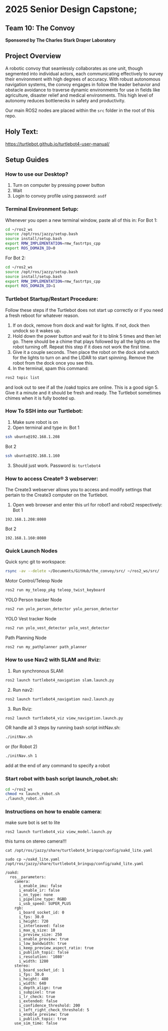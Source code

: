 # 2025 Senior Design Capstone; 
## Team 10: The Convoy
**Sponsored by The Charles Stark Draper Laboratory**

## Project Overview
A robotic convoy that seamlessly collaborates as one unit, though segmented into individual actors, each communicating effectively to survey their environment with high degrees of accuracy.
With robust autonomous navigation systems, the convoy engages in follow the leader behavior and obstacle avoidance to traverse dynamic environments for use in fields like agriculture, disaster relief and medical environments.
This high level of autonomy reduces bottlenecks in safety and productivity.

Our main ROS2 nodes are placed within the ```src``` folder in the root of this repo.

## Holy Text:
https://turtlebot.github.io/turtlebot4-user-manual/

## Setup Guides
### How to use our Desktop?
1. Turn on computer by pressing power button
2. Wait
3. Login to convoy profile using password: ```asdf```

### Terminal Environment Setup:
Whenever you open a new terminal window, paste all of this in:
For Bot 1:
```bash
cd ~/ros2_ws
source /opt/ros/jazzy/setup.bash
source install/setup.bash
export RMW_IMPLEMENTATION=rmw_fastrtps_cpp
export ROS_DOMAIN_ID=0
```
For Bot 2:
```bash
cd ~/ros2_ws
source /opt/ros/jazzy/setup.bash
source install/setup.bash
export RMW_IMPLEMENTATION=rmw_fastrtps_cpp
export ROS_DOMAIN_ID=1
```

### Turtlebot Startup/Restart Procedure:
Follow these steps if the Turtlebot does not start up correctly or if you need a fresh reboot for whatever reason.

1. If on dock, remove from dock and wait for lights. If not, dock then undock so it wakes up.
2. Hold down the power button and wait for it to blink 5 times and then let go. There should be a chime that plays followed by all the lights on the robot turning off. Repeat this step if it does not work the first time.
3. Give it a couple seconds. Then place the robot on the dock and watch for the lights to turn on and the LIDAR to start spinning. Remove the robot from the dock once you see this.
4. In the terminal, spam this command:
```bash
ros2 topic list
```
and look out to see if all the /oakd topics are online. This is a good sign
5. Give it a minute and it should be fresh and ready. The Turtlebot sometimes chimes when it is fully booted up.


### How To SSH into our Turtlebot:
1. Make sure robot is on
2. Open terminal and type in:
Bot 1 
```bash
ssh ubuntu@192.168.1.208
```
Bot 2
```bash
ssh ubuntu@192.168.1.160
```
3. Should just work. Password is: ```turtlebot4```

### How to access Create® 3 webserver:
The Create3 webserver allows you to access and modify settings that pertain to the Create3 computer on the Turtlebot.

1. Open web browser and enter this url for robot1 and robot2 respectively:
Bot 1
```
192.168.1.208:8080
```
Bot 2
```
192.168.1.160:8080
```

### Quick Launch Nodes
Quick sync git to workspace:
```bash
rsync -av --delete ~/Documents/GitHub/the_convoy/src/ ~/ros2_ws/src/
```
Motor Control/Teleop Node
```bash
ros2 run my_teleop_pkg teleop_twist_keyboard
```
YOLO Person tracker Node
```bash
ros2 run yolo_person_detector yolo_person_detector
```
YOLO Vest tracker Node
```bash
ros2 run yolo_vest_detector yolo_vest_detector
```
Path Planning Node
```bash
ros2 run my_pathplanner path_planner
```

### How to use Nav2 with SLAM and Rviz:
1. Run synchronous SLAM:
```bash
ros2 launch turtlebot4_navigation slam.launch.py
```
2. Run nav2:
```bash
ros2 launch turtlebot4_navigation nav2.launch.py
```
3. Run Rviz:
```bash
ros2 launch turtlebot4_viz view_navigation.launch.py
```
OR
handle all 3 steps by running bash script initNav.sh:
```bash
./initNav.sh 
```
or (for Robot 2)
```bash
./initNav.sh 1
```
add 
at the end of any command to specify a robot
### Start robot with bash script launch_robot.sh:
```bash
cd ~/ros2_ws
chmod +x launch_robot.sh
./launch_robot.sh
```

### Instructions on how to enable camera:
make sure bot is set to lite
```
ros2 launch turtlebot4_viz view_model.launch.py
```
this turns on stereo camera!!!
```
cat /opt/ros/jazzy/share/turtlebot4_bringup/config/oakd_lite.yaml
```
```
sudo cp ~/oakd_lite.yaml /opt/ros/jazzy/share/turtlebot4_bringup/config/oakd_lite.yaml
```
```
/oakd:
  ros__parameters:
    camera:
      i_enable_imu: false
      i_enable_ir: false
      i_nn_type: none
      i_pipeline_type: RGBD
      i_usb_speed: SUPER_PLUS
    rgb:
      i_board_socket_id: 0
      i_fps: 30.0
      i_height: 720
      i_interleaved: false
      i_max_q_size: 10
      i_preview_size: 250
      i_enable_preview: true
      i_low_bandwidth: true
      i_keep_preview_aspect_ratio: true
      i_publish_topic: false
      i_resolution: '1080'
      i_width: 1280
    stereo:
      i_board_socket_id: 1
      i_fps: 30.0
      i_height: 480
      i_width: 640
      i_depth_align: true
      i_subpixel: true
      i_lr_check: true
      i_extended: false
      i_confidence_threshold: 200
      i_left_right_check_threshold: 5
      i_enable_preview: true
      i_publish_topic: true
    use_sim_time: false
```
